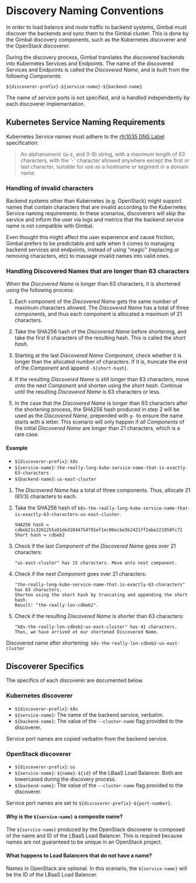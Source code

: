# Discovery Naming Conventions

In order to load balance and route traffic to backend systems, Gimbal must
discover the backends and sync them to the Gimbal cluster. This is done
by the Gimbal discovery components, such as the Kubernetes discoverer and the
OpenStack discoverer.

During the discovery process, Gimbal translates the discovered backends into
Kubernetes Services and Endpoints. The name of the discovered Services and
Endpoints is called the _Discovered Name_, and is built from the following
_Components_:

```
${discoverer-prefix}-${service-name}-${backend-name}
```

The name of service ports is not specified, and is handled independently by each
discoverer implementation.

## Kubernetes Service Naming Requirements

Kubernetes Service names must adhere to the [rfc1035 DNS Label](https://github.com/kubernetes/community/blob/master/contributors/design-proposals/architecture/identifiers.md) specification:

> An alphanumeric (a-z, and 0-9) string, with a maximum length of 63 characters,
> with the '-' character allowed anywhere except the first or last character,
> suitable for use as a hostname or segment in a domain name.

### Handling of invalid characters

Backend systems other than Kubernetes (e.g. OpenStack) might support names that
contain characters that are invalid according to the Kubernetes Service naming
requirements. In these scenarios, discoverers will skip the service and inform
the user via logs and metrics that the backend service name is not compatible
with Gimbal.

Even thought this might affect the user experience and cause friction, Gimbal
prefers to be predictable and safe when it comes to managing backend services
and endpoints, instead of using "magic" (replacing or removing characters, etc)
to massage invalid names into valid ones.

### Handling Discovered Names that are longer than 63 characters

When the _Discovered Name_ is longer than 63 characters, it is shortened using
the following process:

1. Each component of the _Discovered Name_ gets the same number of maximum
   characters allowed. The _Discovered Name_ has a total of three components,
   and thus each component is allocated a maximum of 21 characters.

2. Take the SHA256 hash of the _Discovered Name_ before shortening, and take the
   first 6 characters of the resulting hash. This is called the _short hash_.

3. Starting at the last _Discovered Name Component_, check whether it is longer
   than the allocated number of characters. If it is, truncate the end of the
   _Component_ and append `-${short-hash}`.

4. If the resulting _Discovered Name_ is still longer than 63 characters, move
   onto the next _Component_ and shorten using the _short hash_. Continue until
   the resulting _Discovered Name_ is 63 characters or less.

5. In the case that the _Discovered Name_ is longer than 63 characters after the
   shortening process, the SHA256 hash produced in step 2 will be used as the
   _Discovered Name_, prepended with `g-` to ensure the name starts with a
   letter. This scenario will only happen if *all* _Components_ of the initial
   _Discovered Name_ are longer than 21 characters, which is a rare case.

#### Example

- `${discoverer-prefix}`: `k8s`
- `${service-name}`: `the-really-long-kube-service-name-that-is-exactly-63-characters`
- `${backend-name}`: `us-east-cluster`

1. The _Discovered Name_ has a total of three components. Thus, allocate 21 (61/3) characters to each.

2. Take the SHA256 hash of `k8s-the-really-long-kube-service-name-that-is-exactly-63-characters-us-east-cluster`.

    ```
    SHA256 hash = cdbeb21c3261255a91ded1844754791ef1ec06ecbe5b2421ff2abe221950fc72
    Short hash = cdbeb2
    ```

3. Check if the last _Component_ of the _Discovered Name_ goes over 21 characters:

    ```
    "us-east-cluster" has 15 characters. Move onto next component.
    ```

4. Check if the next _Component_ goes over 21 characters:

    ```
    "the-really-long-kube-service-name-that-is-exactly-63-characters" has 63 characters.
    Shorten using the short hash by truncating and appending the short hash.
    Result: "the-really-lon-cdbeb2".
    ```

5. Check if the resulting _Discovered Name_ is shorter than 63 characters:

    ```
    "k8s-the-really-lon-cdbeb2-us-east-cluster" has 41 characters.
    Thus, we have arrived at our shortened Discovered Name.
    ```

Discovered name after shortening: `k8s-the-really-lon-cdbeb2-us-east-cluster`

## Discoverer Specifics

The specifics of each discoverer are documented below.

### Kubernetes discoverer

- `${discoverer-prefix}`: `k8s`
- `${service-name}`: The name of the backend service, verbatim.
- `${backend-name}`: The value of the `--cluster-name` flag provided to the
  discoverer.

Service port names are copied verbatim from the backend service.

### OpenStack discoverer

- `${discoverer-prefix}`: `os`
- `${service-name}`: `${name}-${id}` of the LBaaS Load Balancer. Both are
  lowercased during the discovery process.
- `${backend-name}`: The value of the `--cluster-name` flag provided to the
  discoverer.

Service port names are set to `${discoverer-prefix}-${port-number}`.

#### Why is the `${service-name}` a composite name?

The `${service-name}` produced by the OpenStack discoverer is composed of the
name and ID of the LBaaS Load Balancer. This is required because names are not
guaranteed to be unique in an OpenStack project.

#### What happens to Load Balancers that do not have a name?

Names in OpenStack are optional. In this scenario, the `${service-name}` will
be the ID of the LBaaS Load Balancer.
